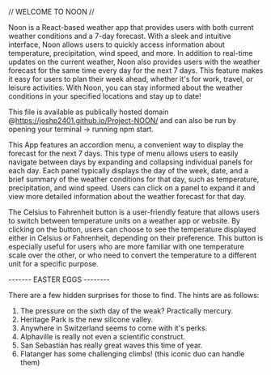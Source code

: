 // WELCOME TO NOON //

Noon is a React-based weather app that provides users with both current weather conditions and a 7-day forecast. With a sleek and intuitive interface, Noon allows users to quickly access information about temperature, precipitation, wind speed, and more. In addition to real-time updates on the current weather, Noon also provides users with the weather forecast for the same time every day for the next 7 days. This feature makes it easy for users to plan their week ahead, whether it's for work, travel, or leisure activities. With Noon, you can stay informed about the weather conditions in your specified locations and stay up to date!

This file is available as publically hosted domain @https://joshp2401.github.io/Project-NOON/ and can also be run by opening your terminal -> running npm start.

This App features an accordion menu, a convenient way to display the forecast for the next 7 days. This type of menu allows users to easily navigate between days by expanding and collapsing individual panels for each day. Each panel typically displays the day of the week, date, and a brief summary of the weather conditions for that day, such as temperature, precipitation, and wind speed. Users can click on a panel to expand it and view more detailed information about the weather forecast for that day.

The Celsius to Fahrenheit button is a user-friendly feature that allows users to switch between temperature units on a weather app or website. By clicking on the button, users can choose to see the temperature displayed either in Celsius or Fahrenheit, depending on their preference. This button is especially useful for users who are more familiar with one temperature scale over the other, or who need to convert the temperature to a different unit for a specific purpose.

------- EASTER EGGS --------

There are a few hidden surprises for those to find. The hints are as follows:

1. The pressure on the sixth day of the weak? Practically mercury.
2. Heritage Park is the new silicone valley.
3. Anywhere in Switzerland seems to come with it's perks.
4. Alphaville is really not even a scientific construct.
5. San Sebastián has really great waves this time of year.
6. Flatanger has some challenging climbs! (this iconic duo can handle them)
